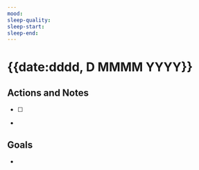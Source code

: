```yaml
---
mood: 
sleep-quality: 
sleep-start: 
sleep-end: 
---
```

# {{date:dddd, D MMMM YYYY}}

## Actions and Notes

- [ ] 

- 

## Goals

- 